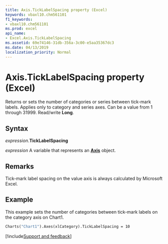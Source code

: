 ```yaml
---
title: Axis.TickLabelSpacing property (Excel)
keywords: vbaxl10.chm561101
f1_keywords:
- vbaxl10.chm561101
ms.prod: excel
api_name:
- Excel.Axis.TickLabelSpacing
ms.assetid: 69e74146-31db-356a-3c00-e5aa35367dc3
ms.date: 04/13/2019
localization_priority: Normal
---
```



# Axis.TickLabelSpacing property (Excel)

Returns or sets the number of categories or series between tick-mark labels. Applies only to category and series axes. Can be a value from 1 through 31999. Read/write **Long**.


## Syntax

_expression_.**TickLabelSpacing**

_expression_ A variable that represents an **[Axis](Excel.Axis(object).md)** object.


## Remarks

Tick-mark label spacing on the value axis is always calculated by Microsoft Excel.


## Example

This example sets the number of categories between tick-mark labels on the category axis on Chart1.

```vb
Charts("Chart1").Axes(xlCategory).TickLabelSpacing = 10 

```




[!include[Support and feedback](~/includes/feedback-boilerplate.md)]